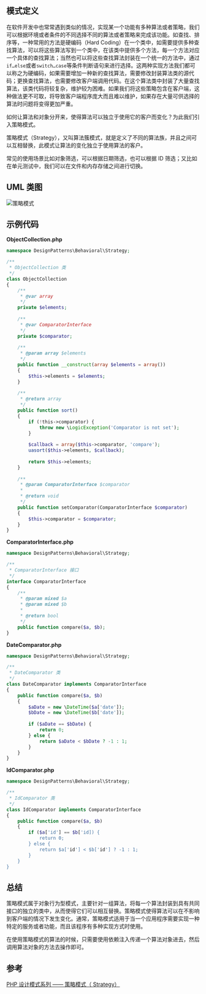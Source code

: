 ## 模式定义
在软件开发中也常常遇到类似的情况，实现某一个功能有多种算法或者策略，我们可以根据环境或者条件的不同选择不同的算法或者策略来完成该功能。如查找、排序等，一种常用的方法是硬编码（Hard Coding）在一个类中，如需要提供多种查找算法，可以将这些算法写到一个类中，在该类中提供多个方法，每一个方法对应一个具体的查找算法；当然也可以将这些查找算法封装在一个统一的方法中，通过`if…else`或者`switch…case`等条件判断语句来进行选择。这两种实现方法我们都可以称之为硬编码，如果需要增加一种新的查找算法，需要修改封装算法类的源代码；更换查找算法，也需要修改客户端调用代码。在这个算法类中封装了大量查找算法，该类代码将较复杂，维护较为困难。如果我们将这些策略包含在客户端，这种做法更不可取，将导致客户端程序庞大而且难以维护，如果存在大量可供选择的算法时问题将变得更加严重。

如何让算法和对象分开来，使得算法可以独立于使用它的客户而变化？为此我们引入策略模式。

策略模式（Strategy），又叫算法簇模式，就是定义了不同的算法族，并且之间可以互相替换，此模式让算法的变化独立于使用算法的客户。

常见的使用场景比如对象筛选，可以根据日期筛选，也可以根据 ID 筛选；又比如在单元测试中，我们可以在文件和内存存储之间进行切换。


## UML 类图
![策略模式](http://cnd.qiniu.lin07ux.cn/markdown/1468062732443.png)


## 示例代码

**ObjectCollection.php**

```php
namespace DesignPatterns\Behavioral\Strategy;

/**
 * ObjectCollection 类
 */
class ObjectCollection
{
    /**
     * @var array
     */
    private $elements;
    
    /**
     * @var ComparatorInterface
     */
    private $comparator;
    
    /**
     * @param array $elements
     */
    public function __construct(array $elements = array())
    {
        $this->elements = $elements;
    }
    
    /**
     * @return array
     */
    public function sort()
    {
        if (!this->comparator) {
            throw new \LogicException('Comparator is not set');
        }
        
        $callback = array($this->comparator, 'compare');
        uasort($this->elements, $callback);
        
        return $this->elements;
    }
    
    /**
     * @param ComparatorInterface $comparator
     *
     * @return void
     */
    public function setComparator(ComparatorInterface $comparator)
    {
        $this->comparator = $comparator;
    }
}
```

**ComparatorInterface.php**

```php
namespace DesignPatterns\Behavioral\Strategy;

/**
 * ComparatorInterface 接口
 */
interface ComparatorInterface
{
    /**
     * @param mixed $a
     * @param mixed $b
     *
     * @return bool
     */
    public function compare($a, $b);
}
```

**DateComparator.php**

```php
namespace DesignPatterns\Behavioral\Strategy;

/**
 * DateComparator 类
 */
class DateComparator implements ComparatorInterface
{
    public function compare($a, $b)
    {
        $aDate = new \DateTime($a['date']);
        $bDate = new \DateTime($b['date']);
        
        if ($aDate == $bDate) {
            return 0;
        } else {
            return $aDate < $bDate ? -1 : 1;
        }
    }
}
```

**IdComparator.php**

```php
namespace DesignPatterns\Behavioral\Strategy;

/**
 * IdComparator 类
 */
class IdComparator implements ComparatorInterface
{
    public function compare($a, $b)
    {
        if ($a['id'] == $b['id]) {
            return 0;
        } else {
            return $a['id'] < $b['id'] ? -1 : 1;
        }
    }
}
```


## 总结
策略模式属于对象行为型模式，主要针对一组算法，将每一个算法封装到具有共同接口的独立的类中，从而使得它们可以相互替换。策略模式使得算法可以在不影响到客户端的情况下发生变化。通常，策略模式适用于当一个应用程序需要实现一种特定的服务或者功能，而且该程序有多种实现方式时使用。

在使用策略模式的算法的时候，只需要使用依赖注入传递一个算法对象进去，然后调用算法对象的方法去操作即可。


## 参考
[PHP 设计模式系列 —— 策略模式（ Strategy）](http://laravelacademy.org/post/2990.html)

